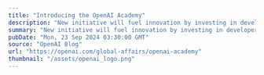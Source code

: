 ```yaml
---
title: "Introducing the OpenAI Academy"
description: "New initiative will fuel innovation by investing in developers and organizations leveraging AI, starting in low- and middle-income countries."
summary: "New initiative will fuel innovation by investing in developers and organizations leveraging AI, starting in low- and middle-income countries."
pubDate: "Mon, 23 Sep 2024 03:30:00 GMT"
source: "OpenAI Blog"
url: "https://openai.com/global-affairs/openai-academy"
thumbnail: "/assets/openai_logo.png"
---
```


